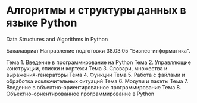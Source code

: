 # Алгоритмы и структуры данных в языке Python
Data Structures and Algorithms in Python

Бакалавриат
Направление подготовки 38.03.05 "Бизнес-информатика".

Тема 1. Введение в программирование на Python
Тема 2. Управляющие конструкции, списки и кортежи
Тема 3. Словари, множества и выражения-генераторы
Тема 4. Функции
Тема 5. Работа с файлами и обработка исключительных ситуаций
Тема 6. Модули и пакеты
Тема 7. Введение в объектно-ориентированное программирование
Тема 8. Объектно-ориентированное программирование в Python
